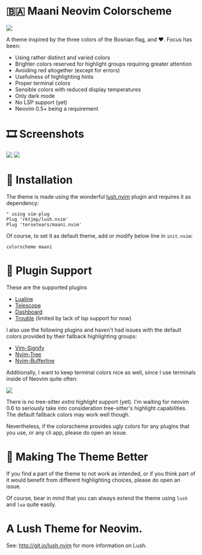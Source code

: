 # :bosnia_herzegovina: Maani Neovim Colorscheme

![](https://user-images.githubusercontent.com/36173945/132120638-adad3a59-54eb-4a24-a6fd-62afbe5aef46.png)

A theme inspired by the three colors of the Bosnian flag, and :heart:. Focus has been:

* Using rather distinct and varied colors
* Brighter colors reserved for highlight groups requiring greater attention
* Avoiding red altogether (except for errors)
* Usefulness of highlighting hints
* Proper terminal colors
* Sensible colors with reduced display temperatures
* Only dark mode
* No LSP support (yet)
* Neovim 0.5+ being a requirement

# :film_strip: Screenshots

![](https://user-images.githubusercontent.com/36173945/132120652-2e36a149-e6c7-479a-b804-8512d482bcf2.png)
![](https://user-images.githubusercontent.com/36173945/132120657-afdaf01c-6fb6-445f-bb3d-63c9351625d8.png)

# :vhs: Installation

The theme is made using the wonderful [lush.nvim](https://github.com/rktjmp/lush.nvim) plugin and requires it as dependency:

```vim
" using vim-plug
Plug 'rktjmp/lush.nvim'
Plug 'tersetears/maani.nvim'
```

Of course, to set it as default theme, add or modify below line in `init.nvim`:

```vim
colorscheme maani
```

# :construction: Plugin Support


These are the supported plugins

* [Lualine](https://github.com/hoob3rt/lualine.nvim)
* [Telescope](https://github.com/nvim-telescope/telescope.nvim)
* [Dashboard](https://github.com/glepnir/dashboard-nvim)
* [Trouble](https://github.com/folke/trouble.nvim) (limited by lack of lsp support for now)


I also use the following plugins and haven't had issues with the default colors provided by their fallback highlighting groups:

- [Vim-Signify](https://github.com/mhinz/vim-signify)
- [Nvim-Tree](https://github.com/kyazdani42/nvim-tree.lua)
- [Nvim-Bufferline](https://github.com/akinsho/nvim-bufferline.lua)

Additionally, I want to keep terminal colors nice as well, since I use terminals inside of Neovim quite often:

![](https://user-images.githubusercontent.com/36173945/132120661-27391ef7-2642-4072-8804-0366cbf773c3.png)

There is no tree-sitter *extra highlight* support (yet). I'm waiting for neovim 0.6 to seriously take into consideration tree-sitter's highlight capabilities. The default fallback colors may work well though.

Nevertheless, if the colorscheme provides ugly colors for any plugins that you use, or any cli app, please do open an issue.

# :hammer: Making The Theme Better

If you find a part of the theme to not work as intended, or if you think part of it would benefit from different highlighting choices, please do open an issue. 

Of course, bear in mind that you can always extend the theme using `lush` and `lua` quite easily.

# A Lush Theme for Neovim.

See: http://git.io/lush.nvim for more information on Lush.
